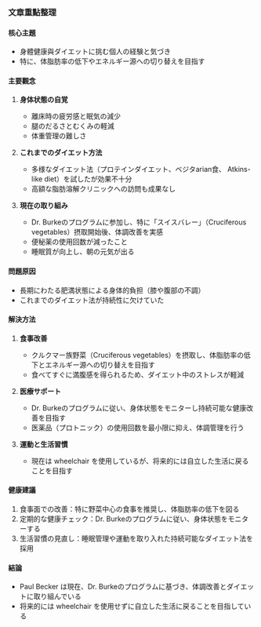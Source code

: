 ### 文章重點整理

#### 核心主題  
- 身體健康與ダイエットに挑む個人の経験と気づき  
- 特に、体脂肪率の低下やエネルギー源への切り替えを目指す  

#### 主要觀念  
1. **身体状態の自覚**  
   - 離床時の疲労感と眠気の減少  
   - 腿のだるさとむくみの軽減  
   - 体重管理の難しさ  

2. **これまでのダイエット方法**  
   - 多様なダイエット法（プロテインダイエット、ベジタarian食、 Atkins-like diet）を試したが効果不十分  
   - 高額な脂肪溶解クリニックへの訪問も成果なし  

3. **現在の取り組み**  
   - Dr. Burkeのプログラムに参加し、特に「スイスバレー」（Cruciferous vegetables）摂取開始後、体調改善を実感  
   - 便秘薬の使用回数が減ったこと  
   - 睡眠質が向上し、朝の元気が出る  

#### 問題原因  
- 長期にわたる肥満状態による身体的負担（膝や腹部の不調）  
- これまでのダイエット法が持続性に欠けていた  

#### 解決方法  
1. **食事改善**  
   - クルクマー族野菜（Cruciferous vegetables）を摂取し、体脂肪率の低下とエネルギー源への切り替えを目指す  
   - 食べてすぐに満腹感を得られるため、ダイエット中のストレスが軽減  

2. **医療サポート**  
   - Dr. Burkeのプログラムに従い、身体状態をモニターし持続可能な健康改善を目指す  
   - 医薬品（プロトニック）の使用回数を最小限に抑え、体調管理を行う  

3. **運動と生活習慣**  
   - 現在は wheelchair を使用しているが、将来的には自立した生活に戻ることを目指す  

#### 健康建議  
1. 食事面での改善：特に野菜中心の食事を推奨し、体脂肪率の低下を図る  
2. 定期的な健康チェック：Dr. Burkeのプログラムに従い、身体状態をモニターする  
3. 生活習慣の見直し：睡眠管理や運動を取り入れた持続可能なダイエット法を採用  

#### 結論  
- Paul Becker は現在、Dr. Burkeのプログラムに基づき、体調改善とダイエットに取り組んでいる  
- 将来的には wheelchair を使用せずに自立した生活に戻ることを目指している
